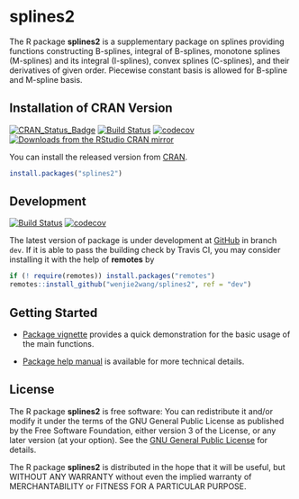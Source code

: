 # splines2

The R package **splines2** is a supplementary package on splines providing
functions constructing B-splines, integral of B-splines, monotone splines
(M-splines) and its integral (I-splines), convex splines (C-splines), and their
derivatives of given order. Piecewise constant basis is allowed for B-spline and
M-spline basis.


## Installation of CRAN Version

[![CRAN_Status_Badge][r-pkg-badge]][cran-url]
[![Build Status][travis-master]][travis]
[![codecov][codecov-master]][codecov]
[![Downloads from the RStudio CRAN mirror][cranlog-badge]][cran-url]

You can install the released version from [CRAN][cran-url].

```R
install.packages("splines2")
```


## Development

[![Build Status][travis-dev]][travis]
[![codecov][codecov-dev]][codecov]


The latest version of package is under development at [GitHub][github-url] in
branch `dev`.  If it is able to pass the building check by Travis CI, you may
consider installing it with the help of **remotes** by

```R
if (! require(remotes)) install.packages("remotes")
remotes::install_github("wenjie2wang/splines2", ref = "dev")
```


## Getting Started

- [Package vignette][vignette] provides a quick demonstration for the basic
  usage of the main functions.

- [Package help manual][pdf-manual] is available for more technical details.


## License

The R package **splines2** is free software: You can redistribute it and/or
modify it under the terms of the GNU General Public License as published by the
Free Software Foundation, either version 3 of the License, or any later version
(at your option).  See the [GNU General Public License][gpl] for details.

The R package **splines2** is distributed in the hope that it will be useful,
but WITHOUT ANY WARRANTY without even the implied warranty of MERCHANTABILITY or
FITNESS FOR A PARTICULAR PURPOSE.


[r-pkg-badge]: https://www.r-pkg.org/badges/version/splines2
[cranlog-badge]: https://cranlogs.r-pkg.org/badges/splines2
[cran-url]: https://CRAN.R-project.org/package=splines2
[travis]: https://travis-ci.org/wenjie2wang/splines2
[travis-master]: https://travis-ci.org/wenjie2wang/splines2.svg?branch=master
[travis-dev]: https://travis-ci.org/wenjie2wang/splines2.svg?branch=dev
[github-url]: https://github.com/wenjie2wang/splines2
[vignette]: https://wenjie-stat.me/splines2/
[pdf-manual]: https://wenjie-stat.me/splines2/splines2-manual.pdf
[gpl]: https://www.gnu.org/licenses/
[codecov]: https://codecov.io/gh/wenjie2wang/splines2
[codecov-master]: https://codecov.io/gh/wenjie2wang/splines2/branch/master/graph/badge.svg
[codecov-dev]: https://codecov.io/gh/wenjie2wang/splines2/branch/dev/graph/badge.svg
